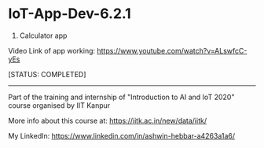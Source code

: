 # IoT-App-Dev-6.2.1

1. Calculator app

Video Link of app working: https://www.youtube.com/watch?v=ALswfcC-yEs

[STATUS: COMPLETED] 
______________________________________________________________________________________________________
Part of the training and internship of "Introduction to AI and IoT 2020" course organised by IIT Kanpur

More info about this course at: https://iitk.ac.in/new/data/iitk/

My LinkedIn: https://www.linkedin.com/in/ashwin-hebbar-a4263a1a6/
